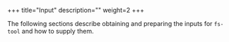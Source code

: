 +++
title="Input"
description=""
weight=2
+++

The following sections describe obtaining and preparing the inputs for `fs-tool` and how to supply them.    





